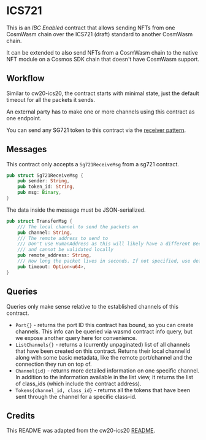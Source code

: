 # ICS721

This is an _IBC Enabled_ contract that allows sending NFTs from one CosmWasm chain over the ICS721 (draft) standard to another CosmWasm chain.

It can be extended to also send NFTs from a CosmWasm chain to the native NFT module on a Cosmos SDK chain that doesn't have CosmWasm support.

## Workflow

Similar to cw20-ics20, the contract starts with minimal state, just the default timeout for all the packets it sends.

An external party has to make one or more channels using this contract as one endpoint.

You can send any SG721 token to this contract via the [receiver pattern](https://github.com/CosmWasm/cw-nfts/blob/main/packages/cw721/src/receiver.rs).

## Messages

This contract only accepts a `Sg721ReceiveMsg` from a sg721 contract.

```rust
pub struct Sg721ReceiveMsg {
    pub sender: String,
    pub token_id: String,
    pub msg: Binary,
}
```

The data inside the message must be JSON-serialized.

```rust
pub struct TransferMsg {
    /// The local channel to send the packets on
    pub channel: String,
    /// The remote address to send to
    /// Don't use HumanAddress as this will likely have a different Bech32 prefix than we use
    /// and cannot be validated locally
    pub remote_address: String,
    /// How long the packet lives in seconds. If not specified, use default_timeout
    pub timeout: Option<u64>,
}
```

## Queries

Queries only make sense relative to the established channels of this contract.

- `Port{}` - returns the port ID this contract has bound, so you can create channels. This info can be queried
  via wasmd contract info query, but we expose another query here for convenience.
- `ListChannels{}` - returns a (currently unpaginated) list of all channels that have been created on this contract.
  Returns their local channelId along with some basic metadata, like the remote port/channel and the connection they
  run on top of.
- `Channel{id}` - returns more detailed information on one specific channel. In addition to the information available
  in the list view, it returns the list of class_ids (which include the contract address).
- `Tokens{channel_id, class_id}` - returns all the tokens that have been sent through the channel for a specific class-id.

## Credits

This README was adapted from the cw20-ics20 [README](https://github.com/CosmWasm/cw-plus/tree/main/contracts/cw20-ics20).

